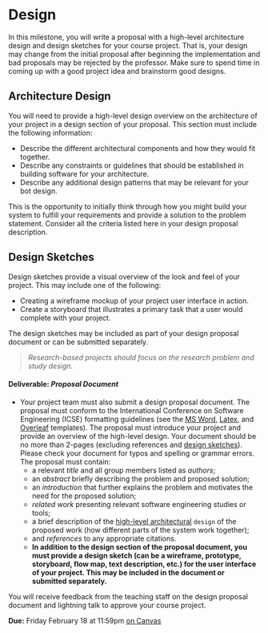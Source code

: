 # Design

In this milestone, you will write a proposal with a high-level architecture design and design sketches for your course project. That is, your design may change from the initial proposal after beginning the implementation and bad proposals may be rejected by the professor. Make sure to spend time in coming up with a good project idea and brainstorm good designs.

## Architecture Design

You will need to provide a high-level design overview on the architecture of your project in a design section of your proposal. This section must include the following information:

* Describe the different architectural components and how they would fit together.
* Describe any constraints or guidelines that should be established in building software for your architecture.
* Describe any additional design patterns that may be relevant for your bot design.

This is the opportunity to initially think through how you might build your system to fulfill your requirements and provide a solution to the problem statement. Consider all the criteria listed here in your design proposal description.

## Design Sketches

Design sketches provide a visual overview of the look and feel of your project. This may include one of the following:

* Creating a wireframe mockup of your project user interface in action.
* Create a storyboard that illustrates a primary task that a user would complete with your project.

The design sketches may be included as part of your design proposal document or can be submitted separately.


> _Research-based projects should focus on the research problem and study design._

#### Deliverable: _Proposal Document_
* Your project team must also submit a design proposal document. The proposal must conform to the International Conference on Software Engineering (ICSE) formatting guidelines (see the [MS Word](https://www.acm.org/binaries/content/assets/publications/word_style/interim-template-style/interim-layout.docx), [Latex](https://www.acm.org/binaries/content/assets/publications/consolidated-tex-template/acmart-primary.zip), and [Overleaf](https://www.overleaf.com/gallery/tagged/acm-official#.WOuOk2e1taQ) templates). The proposal must introduce your project and provide an overview of the high-level design. Your document should be no more than 2-pages (excluding references and [design sketches](DESIGN.md#design-sketches)). Please check your document for typos and spelling or grammar errors. The proposal must contain:
    * a relevant _title_ and all group members listed as _authors_;
    * an _abstract_ briefly describing the problem and proposed solution;
    * an _introduction_ that further explains the problem and motivates the need for the proposed solution;
    * _related work_ presenting relevant software engineering studies or tools; 
    * a brief description of the [high-level architectural](DESIGN.md) `design` of the proposed work (how different parts of the system work together);
    * and _references_ to any appropriate citations. 
    * **In addition to the design section of the proposal document, you must provide a design sketch (can be a wireframe, prototype, storyboard, flow map, text description, etc.) for the user interface of your project. This may be included in the document or submitted separately.**

 You will receive feedback from the teaching staff on the design proposal document and lightning talk to approve your course project.

 **Due:** Friday February 18 at 11:59pm [on Canvas](https://canvas.vt.edu/courses/145256/assignments/1384320)
